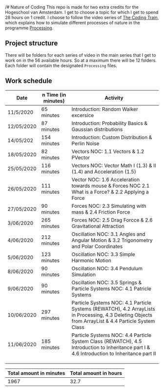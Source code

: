/# Nature of Coding
This repo is made for two extra credits for the Hogeschool van Amsterdam. I get to choose a topic for which I get to spend 28 hours on 1 credit. I choose to follow the video series of [The Coding Train](https://www.youtube.com/user/shiffman/playlists?view=50&sort=dd&shelf_id=6), which explains how to simulate different processes of nature in the programme [Processing](https://processing.org/).

## Project structure
There will be folders for each series of video in the main series that I get to work on in the 56 available hours. So at a maximum there will be 12 folders. Each folder will contain the designated `Processing` files. 

## Work schedule

| Date  | n Time (in minutes)  | Activity  |
|---|---|---|
| 11/5/2020 | 65 minutes | Introduction: Random Walker excersice  |
| 12/05/2020 | 87 minutes | Introduction: Probability Basics & Gaussian distributions  |
| 14/05/202  | 154 minutes  | Introduction: Custom Distribution & Perlin Noise  |
| 18/05/2020  | 82 minutes  | Vectors NOC: 1.1 Vectors & 1.2 PVector  |
| 25/05/2020 | 116 minutes  | Vectors NOC: Vector Math I (1.3) & II (1.4) and Acceleration (1.5)  |
| 26/05/2020  | 111 minutes  | Vector NOC: 1.6 Acceleration towards mouse & Forces NOC 2.1 What is a Force? & 2.2 Applying a Force  |
| 27/05/2020 | 90 minutes  | Forces NOC: 2.3 Simulating with mass & 2.4 Friction Force |
| 3/06/2020 | 265 minutes  | Forces NOC: 2.5 Drag Forcce & 2.6 Gravitational Attraction |
| 4/06/2020 | 212 minutes  | Oscillation NOC: 3.1 Angles and Angular Motion & 3.2 Trigonometry and Polar Coordinates  |
| 5/06/2020  | 123 minutes | Oscillation NOC: 3.3 Simple Harmonic Motion  |
| 8/06/2020  | 90 minutes  | Oscillation NOC: 3.4 Pendulum Simulation  |
| 9/06/2020  | 90 minutes  | Oscillation NOC: 3.5 Springs & Particle Systems NOC: 4.1 Patricle Systems  |
| 10/06/2020  |  297 minutes | Particle Systems NOC: 4.1 Particle Systems (REWATCH), 4.2 ArrayLists in Processing, 4.3 Deleting Objects from ArrayList & 4.4 Particle System Class |
| 11/06/2020  | 185 minutes | Particle Systems NOC: 4.4 Particle System Class (REWATCH), 4.5 Introduction to Inheritance part I & 4.6 Introduction to Inheritance part II   |
|   |   |   |
|   |   |   |
|   |   |   |


| Total amount in minutes | Total amount in hours  |
|---|---|
| 1967 | 32.7 |
